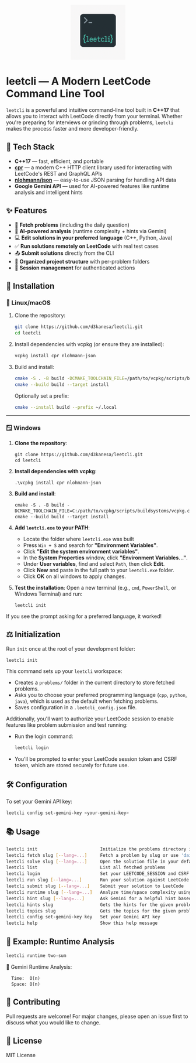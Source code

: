 <p align="center">
  <img src="logo.png" width="150" alt="leetcli logo"/>
</p>


# leetcli — A Modern LeetCode Command Line Tool

`leetcli` is a powerful and intuitive command-line tool built in **C++17** that allows you to interact with LeetCode directly from your terminal. Whether you're preparing for interviews or grinding through problems, `leetcli` makes the process faster and more developer-friendly.

## 🚀 Tech Stack
- **C++17** — fast, efficient, and portable
- **[cpr](https://github.com/libcpr/cpr)** — a modern C++ HTTP client library used for interacting with LeetCode's REST and GraphQL APIs
- **[nlohmann/json](https://github.com/nlohmann/json)** — easy-to-use JSON parsing for handling API data
- **Google Gemini API** — used for AI-powered features like runtime analysis and intelligent hints

## ✨ Features
- 📝 **Fetch problems** (including the daily question)
- 🧠 **AI-powered analysis** (runtime complexity + hints via Gemini)
- 💻 **Edit solutions in your preferred language** (C++, Python, Java)
- ✅ **Run solutions remotely on LeetCode** with real test cases
- 📤 **Submit solutions** directly from the CLI
- 📂 **Organized project structure** with per-problem folders
- 🔑 **Session management** for authenticated actions
## 🔧 Installation

### 🐧 Linux/macOS

1. Clone the repository:
   ```sh
   git clone https://github.com/d3kanesa/leetcli.git
   cd leetcli
   ```
2. Install dependencies with vcpkg (or ensure they are installed):
   ```sh
   vcpkg install cpr nlohmann-json
   ```
3. Build and install:
   ```sh
   cmake -S . -B build -DCMAKE_TOOLCHAIN_FILE=/path/to/vcpkg/scripts/buildsystems/vcpkg.cmake
   cmake --build build --target install
   ```
   Optionally set a prefix:
   ```sh
   cmake --install build --prefix ~/.local
   ```

---

### 🪟 Windows

1. **Clone the repository**:
   ```
   git clone https://github.com/d3kanesa/leetcli.git
   cd leetcli
   ```

2. **Install dependencies with vcpkg**:
   ```
   .\vcpkg install cpr nlohmann-json
   ```

3. **Build and install**:
   ```
   cmake -S . -B build -DCMAKE_TOOLCHAIN_FILE=C:/path/to/vcpkg/scripts/buildsystems/vcpkg.cmake
   cmake --build build --target install
   ```

4. **Add `leetcli.exe` to your PATH**:
   - Locate the folder where `leetcli.exe` was built
   - Press `Win + S` and search for **"Environment Variables"**.
   - Click **"Edit the system environment variables"**.
   - In the **System Properties** window, click **"Environment Variables…"**.
   - Under **User variables**, find and select `Path`, then click **Edit**.
   - Click **New** and paste in the full path to your `leetcli.exe` folder.
   - Click **OK** on all windows to apply changes.

5. **Test the installation**:
   Open a new terminal (e.g., `cmd`, `PowerShell`, or Windows Terminal) and run:
   ```
   leetcli init
   ```

If you see the prompt asking for a preferred language, it worked!

## ⚖️ Initialization
Run `init` once at the root of your development folder:
```sh
leetcli init
```
This command sets up your `leetcli` workspace:
- Creates a `problems/` folder in the current directory to store fetched problems.
- Asks you to choose your preferred programming language (`cpp`, `python`, `java`), which is used as the default when fetching problems.
- Saves configuration in a `.leetcli_config.json` file.

Additionally, you'll want to authorize your LeetCode session to enable features like problem submission and test running:
- Run the login command:
  ```sh
  leetcli login
  ```
- You'll be prompted to enter your LeetCode session token and CSRF token, which are stored securely for future use.

## 🛠️ Configuration
To set your Gemini API key:
```sh
leetcli config set-gemini-key <your-gemini-key>
```

## 📚 Usage
```sh
leetcli init                        Initialize the problems directory in your current directory
leetcli fetch slug [--lang=...]     Fetch a problem by slug or use 'daily' for the daily question
leetcli solve slug [--lang=...]     Open the solution file in your default editor
leetcli list                        List all fetched problems
leetcli login                       Set your LEETCODE_SESSION and CSRF token
leetcli run slug [--lang=...]       Run your solution against LeetCode testcases
leetcli submit slug [--lang=...]    Submit your solution to LeetCode
leetcli runtime slug [--lang=...]   Analyze time/space complexity using Gemini
leetcli hint slug [--lang=...]      Ask Gemini for a helpful hint based on your solution progress
leetcli hints slug                  Gets the hints for the given problem in leetcode
leetcli topics slug                 Gets the topics for the given problem in leetcode
leetcli config set-gemini-key key   Set your Gemini API key
leetcli help                        Show this help message
```

## 🧠 Example: Runtime Analysis
```sh
leetcli runtime two-sum
```
🧠 Gemini Runtime Analysis:
```
  Time:  O(n)
  Space: O(n)
```

## 🤝 Contributing
Pull requests are welcome! For major changes, please open an issue first to discuss what you would like to change.

## 📄 License
MIT License
